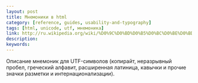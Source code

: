 ```yaml
---
layout: post
title: Мнемоники в html
category: [reference, guides, usability-and-typography]
tags: [html, unicode, utf, мнемоника]
link: http://ru.wikipedia.org/wiki/%D0%9C%D0%BD%D0%B5%D0%BC%D0%BE%D0%BD%D0%B8%D0%BA%D0%B8_%D0%B2_HTML
description:
keywords:
---
```


<p>Описание мнемоник для UTF-символов (копирайт, неразрывный пробел, греческий алфавит, расширенная латиница, кавычки и прочие значки разметки и интернационализации).</p>
